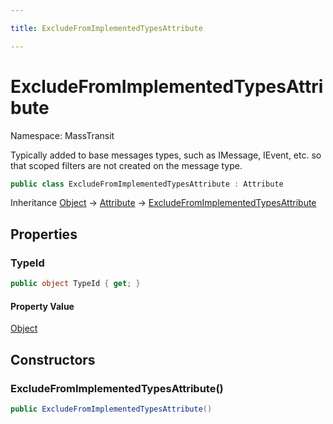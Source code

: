 ```yaml
---

title: ExcludeFromImplementedTypesAttribute

---
```


# ExcludeFromImplementedTypesAttribute

Namespace: MassTransit

Typically added to base messages types, such as IMessage, IEvent, etc.
 so that scoped filters are not created on the message type.

```csharp
public class ExcludeFromImplementedTypesAttribute : Attribute
```

Inheritance [Object](https://learn.microsoft.com/en-us/dotnet/api/system.object) → [Attribute](https://learn.microsoft.com/en-us/dotnet/api/system.attribute) → [ExcludeFromImplementedTypesAttribute](../masstransit/excludefromimplementedtypesattribute)

## Properties

### **TypeId**

```csharp
public object TypeId { get; }
```

#### Property Value

[Object](https://learn.microsoft.com/en-us/dotnet/api/system.object)<br/>

## Constructors

### **ExcludeFromImplementedTypesAttribute()**

```csharp
public ExcludeFromImplementedTypesAttribute()
```
